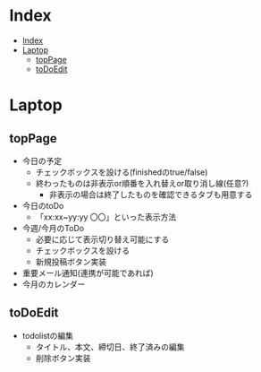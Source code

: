 # Index
- [Index](#index)
- [Laptop](#laptop)
  - [topPage](#toppage)
  - [toDoEdit](#todoedit)

# Laptop
## topPage
- 今日の予定
  - チェックボックスを設ける(finishedのtrue/false)
  - 終わったものは非表示or順番を入れ替えor取り消し線(任意?)
    - 非表示の場合は終了したものを確認できるタブも用意する
- 今日のtoDo
  - 「xx:xx~yy:yy 〇〇」といった表示方法
- 今週/今月のToDo
  - 必要に応じて表示切り替え可能にする
  - チェックボックスを設ける
  - 新規投稿ボタン実装
- 重要メール通知(連携が可能であれば)
- 今月のカレンダー

## toDoEdit
- todolistの編集
  - タイトル、本文、締切日、終了済みの編集
  - 削除ボタン実装
